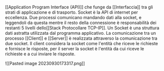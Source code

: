 [[Application Program Interface (API)]] che funge da [[Interfaccia]] tra gli strati di applicazione e di trasporto.
Socket è la API di internet per eccellenza.
Due processi comunicano mandando dati alla socket, e leggendoli da questa mentre il resto della connessione è responsabilità dei restanti 5 livelli dello[[Stack Protocollare TCP-IP]].
Un Socket è una struttura dati astratta utilizzata dal programma applicativo.
La comunicazione tra un processo [[Client]] e [[Server]] è realizzata attraverso la comunicazione tra due socket.
Il client considera la socket come l'entità che riceve le richieste e fornisce le risposte, per il server la socket è l'entità da cui riceve le richieste e a cui inviare le risposte.

![[Pasted image 20230930173317.png]]